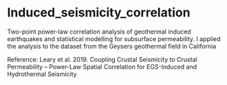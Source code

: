 # Induced_seismicity_correlation
Two-point power-law correlation analysis of geothermal induced earthquakes and statistical modelling for subsurface permeability.
I applied the analysis to the dataset from the Geysers geothermal field in California


Reference: Leary et al. 2019. Coupling Crustal Seismicity to Crustal Permeability – Power-Law Spatial Correlation for EGS-Induced and Hydrothermal Seismicity
